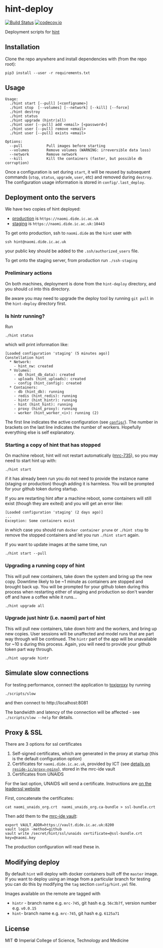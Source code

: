 # hint-deploy

[![Build Status](https://travis-ci.org/mrc-ide/hint-deploy.svg?branch=master)](https://travis-ci.org/mrc-ide/hint-deploy)
[![codecov.io](https://codecov.io/github/mrc-ide/hint-deploy/coverage.svg?branch=master)](https://codecov.io/github/mrc-ide/hint-deploy?branch=master)

Deployment scripts for [hint](https://github.com/mrc-ide/hint)

## Installation

Clone the repo anywhere and install dependencies with (from the repo root):

```
pip3 install --user -r requirements.txt
```

## Usage

<!-- Regenerate the usage section below by running ./scripts/build_readme -->

<!-- Usage begin -->
```
Usage:
  ./hint start [--pull] [<configname>]
  ./hint stop  [--volumes] [--network] [--kill] [--force]
  ./hint destroy
  ./hint status
  ./hint upgrade (hintr|all)
  ./hint user [--pull] add <email> [<password>]
  ./hint user [--pull] remove <email>
  ./hint user [--pull] exists <email>

Options:
  --pull           Pull images before starting
  --volumes        Remove volumes (WARNING: irreversible data loss)
  --network        Remove network
  --kill           Kill the containers (faster, but possible db corruption)
```
<!-- Usage end -->

Once a configuration is set during `start`, it will be reused by subsequent commands (`stop`, `status`, `upgrade`, `user`, etc) and removed during `destroy`.  The configuration usage information is stored in `config/.last_deploy`.

## Deployment onto the servers

We have two copies of hint deployed:

- [production](https://naomi.dide.ic.ac.uk) is `https://naomi.dide.ic.ac.uk`
- [staging](https://naomi.dide.ic.ac.uk:10443) is `https://naomi.dide.ic.ac.uk:10443`

To get onto production, ssh to `naomi.dide` as the `hint` user with

```
ssh hint@naomi.dide.ic.ac.uk
```

your public key should be added to the `.ssh/authorized_users` file.

To get onto the staging server, from production run `./ssh-staging`

### Preliminary actions

On both machines, deployment is done from the `hint-deploy` directory, and you should `cd` into this directory.

Be aware you may need to upgrade the deploy tool by running `git pull` in the `hint-deploy` directory first.

### Is hintr running?

Run

```
./hint status
```

which will print information like:

```
[Loaded configuration 'staging' (5 minutes ago)]
Constellation hint
  * Network:
    - hint_nw: created
  * Volumes:
    - db (hint_db_data): created
    - uploads (hint_uploads): created
    - config (hint_config): created
  * Containers:
    - db (hint_db): running
    - redis (hint_redis): running
    - hintr (hint_hintr): running
    - hint (hint_hint): running
    - proxy (hint_proxy): running
    - worker (hint_worker_<i>): running (2)
```

The first line indicates the active configuration (see [`config/`](config)).  The number in brackets on the last line indicates the number of workers.  Hopefully everything else is self explanatory.

### Starting a copy of hint that has stopped

On machine reboot, hint will not restart automatically ([mrc-735](https://vimc.myjetbrains.com/youtrack/issue/mrc-735)), so you may need to start hint up with:

```
./hint start
```

if it has already been run you do not need to provide the instance name (staging or production) though adding it is harmless.  You will be prompted for your github token during startup.

If you are restarting hint after a machine reboot, some containers will still exist (though they are exited) and you will get an error like:

```
[Loaded configuration 'staging' (2 days ago)]
...
Exception: Some containers exist
```

in which case you should run `docker container prune` or `./hint stop` to remove the stopped containers and let you run `./hint start` again.

If you want to update images at the same time, run

```
./hint start --pull
```

### Upgrading a running copy of hint

This will pull new containers, take down the system and bring up the new copy.  Downtime likely to be ~1 minute as containers are stopped and brought back up.  You will be prompted for your github token during this process when restarting either of staging and production so don't wander off and have a coffee while it runs...

```
./hint upgrade all
```

### Upgrade just hintr (i.e. naomi) part of hint

This will pull new containers, take down hintr and the workers, and bring up new copies.  User sessions will be unaffected and model runs that are part way through will be continued.  The `hintr` part of the app will be unavailable for ~10 s during this process.  Again, you will need to provide your github token part way through.

```
./hint upgrade hintr
```

## Simulate slow connections

For testing performance, connect the application to [toxiproxy](https://toxiproxy.io) by running

```
./scripts/slow
```

and then connect to http://localhost:8081

The bandwidth and latency of the connection will be affected - see `./scripts/slow --help` for details.

## Proxy & SSL

There are 3 options for ssl certificates

1. Self-signed certificates, which are generated in the proxy at startup (this is the default configuration option)
2. Certificates for `naomi.dide.ic.ac.uk`, provided by ICT (see [details on `reside-ic/proxy-nginx`](https://github.com/reside-ic/proxy-nginx#getting-a-certificate-from-ict)), stored in the mrc-ide vault
3. Certificates from UNAIDS

For the last option, UNAIDS will send a certificate.  Instructions are [on the leaderssl website](https://www.leaderssl.com/articles/131-certificate-installation-nginx)

First, concatenate the certificates:

```
cat naomi_unaids_org.crt  naomi_unaids_org.ca-bundle > ssl-bundle.crt
```

Then add them to the [mrc-ide vault](https://github.com/mrc-ide/vault):

```
export VAULT_ADDR=https://vault.dide.ic.ac.uk:8200
vault login -method=github
vault write /secret/hint/ssl/unaids certificate=@ssl-bundle.crt key=@naomi.key
```

The production configuration will read these in.

## Modifying deploy

By default `hint` will deploy with docker containers built off the `master` image. If you want to deploy using an image from a particular branch for testing you can do this by modifying the `tag` section `config/hint.yml` file.

Images available on the remote are tagged with
* `hintr` - branch name e.g. `mrc-745`, git hash e.g. `56c3b7f`, version number e.g. `v0.0.15`
* `hint`- branch name e.g. `mrc-745`, git hash e.g. `6125a71`


## License

MIT © Imperial College of Science, Technology and Medicine
